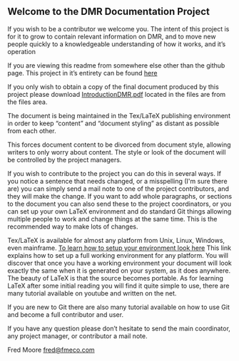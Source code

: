 Welcome to the DMR Documentation Project
----------------------------------------
If you wish to be a contributor we welcome you.  The intent of this project is for it to grow to contain relevant information on DMR, and to move new people quickly to a knowledgeable understanding of how it works, and it’s operation

If you are viewing this readme from somewhere else other than the github page.  This project in it’s entirety can be found [here](https://github.com/wd8kni/DMR-Documentation-Project/)

If you only wish to obtain a copy of the final document produced by this project please download [IntroductionDMR.pdf](https://github.com/wd8kni/DMR-Documentation-Project/blob/master/IntroductionDMR.pdf) located in the files are from the files area.

The document is being maintained in the Tex/LaTeX publishing environment in order to keep “content” and “document styling” as distant as possible from each other.  

This forces document content to be divorced from document style, allowing writers to only worry about content.  The style or look of the document will be controlled by the project managers.

If you wish to contribute to the project you can do this in several ways.  If you notice a sentence that needs changed, or a misspelling (I'm sure there are) you can simply send a mail note to one of the project contributors, and they will make the change.  If you want to add whole paragraphs, or sections to the document you can also send these to the project coordinators, or you can set up your own LaTeX environment and do standard Git things allowing multiple people to work and change things at the same time. This is the recommended way to make lots of changes.

Tex/LaTeX is available for almost any platform from Unix, Linux, Windows, even mainframe.  [To learn how to setup your environment look here](https://www.latex-project.org/get/)   This link explains how to set up a full working environment for any platform.  You will discover that once you have a working environment your document will look exactly the same when it is generated on your system, as it does anywhere.  The beauty of LaTeX is that the source becomes portable. 
As for learning LaTeX after some initial reading you will find it quite simple to use, there are many tutorial available on youtube and written on the net.  

If you are new to Git there are also many tutorial available on how to use Git and become a full contributor and user.

If you have any question please don’t hesitate to send the main coordinator, any project manager, or contributor a mail note.

Fred Moore
fred@fmeco.com
